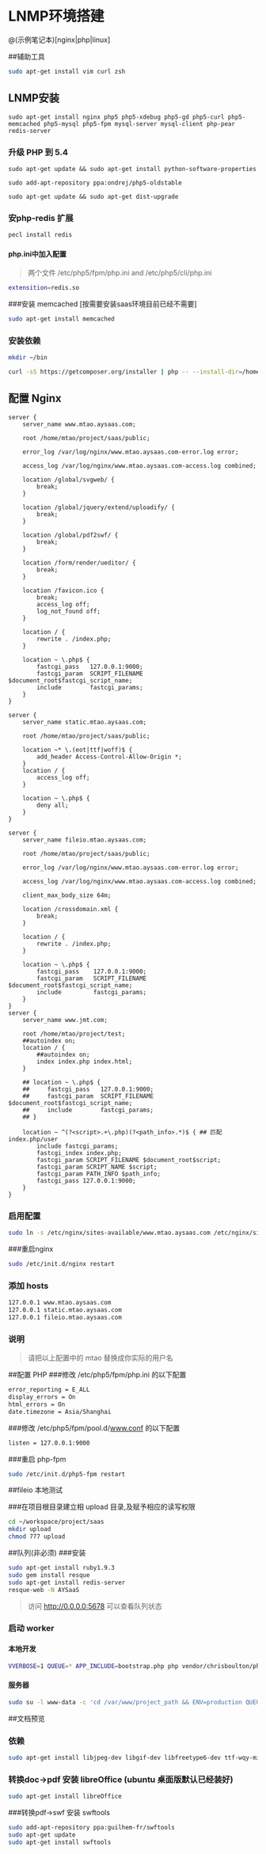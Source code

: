 # LNMP环境搭建


@(示例笔记本)[nginx|php|linux]

##辅助工具
```bash
sudo apt-get install vim curl zsh
```

## LNMP安装
```shell
sudo apt-get install nginx php5 php5-xdebug php5-gd php5-curl php5-memcached php5-mysql php5-fpm mysql-server mysql-client php-pear redis-server

```

### 升级 PHP 到 5.4
```shell
sudo apt-get update && sudo apt-get install python-software-properties

sudo add-apt-repository ppa:ondrej/php5-oldstable

sudo apt-get update && sudo apt-get dist-upgrade
```
### 安php-redis 扩展

```bash
pecl install redis
```
#### php.ini中加入配置

>两个文件 /etc/php5/fpm/php.ini and /etc/php5/cli/php.ini

```bash
extensition=redis.so
```

###安装 memcached [按需要安装saas环境目前已经不需要]
```bash
sudo apt-get install memcached
```




### 安装依赖
```bash
mkdir ~/bin

curl -sS https://getcomposer.org/installer | php -- --install-dir=/home/mtao/bin
```

## 配置 Nginx

```nginx
server {
    server_name www.mtao.aysaas.com;

    root /home/mtao/project/saas/public;

    error_log /var/log/nginx/www.mtao.aysaas.com-error.log error;

    access_log /var/log/nginx/www.mtao.aysaas.com-access.log combined;

    location /global/svgweb/ {
        break;
    }
    
    location /global/jquery/extend/uploadify/ {
        break;
    }

    location /global/pdf2swf/ {
        break;
    }

    location /form/render/ueditor/ {
        break;
    }

    location /favicon.ico {
        break;
        access_log off;
        log_not_found off;
    }

    location / {
        rewrite . /index.php;
    }

    location ~ \.php$ {
        fastcgi_pass   127.0.0.1:9000;
        fastcgi_param  SCRIPT_FILENAME  $document_root$fastcgi_script_name;
        include        fastcgi_params;
    }
}

server {
    server_name static.mtao.aysaas.com;

    root /home/mtao/project/saas/public;

    location ~* \.(eot|ttf|woff)$ {
        add_header Access-Control-Allow-Origin *;
    }
    location / {
        access_log off;
    }

    location ~ \.php$ {
        deny all;
    }
}

server {
    server_name fileio.mtao.aysaas.com;

    root /home/mtao/project/saas/public;

    error_log /var/log/nginx/www.mtao.aysaas.com-error.log error;

    access_log /var/log/nginx/www.mtao.aysaas.com-access.log combined;

    client_max_body_size 64m;

    location /crossdomain.xml {
        break;
    }

    location / {
        rewrite . /index.php;
    }

    location ~ \.php$ {
        fastcgi_pass    127.0.0.1:9000;
        fastcgi_param   SCRIPT_FILENAME $document_root$fastcgi_script_name;
        include         fastcgi_params;
    }
}
server {
    server_name www.jmt.com;

    root /home/mtao/project/test;
    ##autoindex on;
    location / {
        ##autoindex on;
        index index.php index.html;
    }

    ## location ~ \.php$ {
    ##     fastcgi_pass   127.0.0.1:9000;
    ##     fastcgi_param  SCRIPT_FILENAME  $document_root$fastcgi_script_name;
    ##     include        fastcgi_params;
    ## }

    location ~ ^(?<script>.+\.php)(?<path_info>.*)$ { ## 匹配  index.php/user
        include fastcgi_params;
        fastcgi_index index.php;
        fastcgi_param SCRIPT_FILENAME $document_root$script;
        fastcgi_param SCRIPT_NAME $script;
        fastcgi_param PATH_INFO $path_info;
        fastcgi_pass 127.0.0.1:9000;
    }
}
```
### 启用配置

```bash
sudo ln -s /etc/nginx/sites-available/www.mtao.aysaas.com /etc/nginx/sites-enabled/
```

###重启nginx
```bash
sudo /etc/init.d/nginx restart
```
### 添加 hosts
```bash
127.0.0.1 www.mtao.aysaas.com
127.0.0.1 static.mtao.aysaas.com
127.0.0.1 fileio.mtao.aysaas.com
```
### 说明

> 请把以上配置中的 mtao 替换成你实际的用户名

##配置 PHP
###修改 /etc/php5/fpm/php.ini 的以下配置
```bash
error_reporting = E_ALL
display_errors = On
html_errors = On
date.timezone = Asia/Shanghai
```
###修改 /etc/php5/fpm/pool.d/www.conf 的以下配置
```bash
listen = 127.0.0.1:9000

```
###重启 php-fpm
```bash
sudo /etc/init.d/php5-fpm restart
```

##fileio 本地测试

###在项目根目录建立相 upload 目录,及赋予相应的读写权限
```bash
cd ~/workspace/project/saas
mkdir upload
chmod 777 upload
```

##队列(非必须)
###安装
```bash
sudo apt-get install ruby1.9.3
sudo gem install resque
sudo apt-get install redis-server
resque-web -N AYSaaS
```
>访问 http://0.0.0.0:5678 可以查看队列状态

### 启动 worker
#### 本地开发
```bash
VVERBOSE=1 QUEUE=* APP_INCLUDE=bootstrap.php php vendor/chrisboulton/php-resque/resque.php

```
#### 服务器
```bash
sudo su -l www-data -c 'cd /var/www/project_path && ENV=production QUEUE=* APP_INCLUDE=bootstrap.php nohup php vendor/chrisboulton/php-resque/resque.php > log/queue.log 2>&1 &'
```

##文档预览
### 依赖

```bash
sudo apt-get install libjpeg-dev libgif-dev libfreetype6-dev ttf-wqy-microhei ttf-wqy-zenhei
```

### 转换doc->pdf 安装 libreOffice (ubuntu 桌面版默认已经装好)

```bash
sudo apt-get install libreOffice
```

###转换pdf->swf  安装 swftools

```bash
sudo add-apt-repository ppa:guilhem-fr/swftools
sudo apt-get update
sudo apt-get install swftools
```
